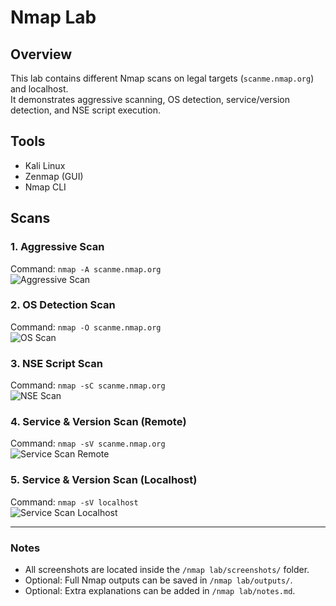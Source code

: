 # Nmap Lab

## Overview
This lab contains different Nmap scans on legal targets (`scanme.nmap.org`) and localhost.  
It demonstrates aggressive scanning, OS detection, service/version detection, and NSE script execution.

## Tools
- Kali Linux
- Zenmap (GUI)
- Nmap CLI

## Scans

### 1. Aggressive Scan
Command: `nmap -A scanme.nmap.org`  
![Aggressive Scan](nmap%20lab/screenshots/aggressive-scan.png)

### 2. OS Detection Scan
Command: `nmap -O scanme.nmap.org`  
![OS Scan](nmap%20lab/screenshots/os-scan.png)

### 3. NSE Script Scan
Command: `nmap -sC scanme.nmap.org`  
![NSE Scan](nmap%20lab/screenshots/nse-scan.png)

### 4. Service & Version Scan (Remote)
Command: `nmap -sV scanme.nmap.org`  
![Service Scan Remote](nmap%20lab/screenshots/sv-scan-remote.png)

### 5. Service & Version Scan (Localhost)
Command: `nmap -sV localhost`  
![Service Scan Localhost](nmap%20lab/screenshots/sv-scan-localhost.png)

---

### Notes
- All screenshots are located inside the `/nmap lab/screenshots/` folder.  
- Optional: Full Nmap outputs can be saved in `/nmap lab/outputs/`.  
- Optional: Extra explanations can be added in `/nmap lab/notes.md`.
